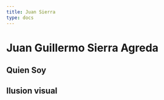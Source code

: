 ```yaml
---
title: Juan Sierra
type: docs
---
```


# Juan Guillermo Sierra Agreda

## Quien Soy


## Ilusion visual
